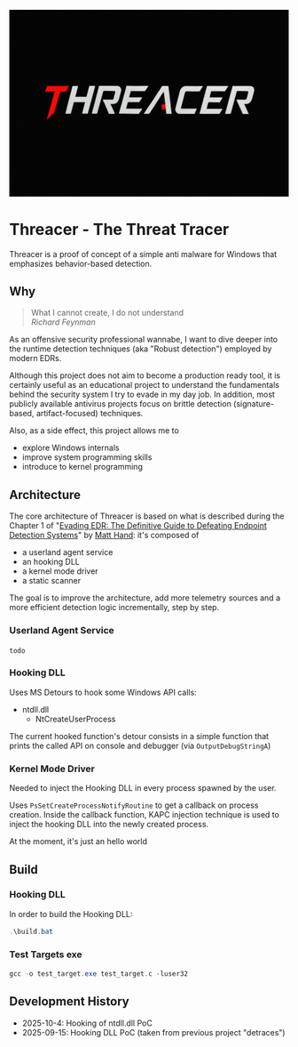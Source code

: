 ![logo-black](docs/images/logo_black.png)

# Threacer - The Threat Tracer
Threacer is a proof of concept of a simple anti malware for Windows that emphasizes behavior-based detection.

## Why
> What I cannot create, I do not understand<br>
> _Richard Feynman_

As an offensive security professional wannabe, I want to dive deeper into the runtime detection techniques (aka "Robust detection") employed by modern EDRs.

Although this project does not aim to become a production ready tool, it is certainly useful as an educational project to understand the fundamentals behind the security system I try to evade in my day job. In addition, most publicly available antivirus projects focus on brittle detection (signature-based, artifact-focused) techniques.

Also, as a side effect, this project allows me to 
- explore Windows internals
- improve system programming skills
- introduce to kernel programming

## Architecture
The core architecture of Threacer is based on what is described during the Chapter 1 of "[Evading EDR: The Definitive Guide to Defeating Endpoint Detection Systems](https://nostarch.com/evading-edr)" by [Matt Hand](https://www.linkedin.com/in/handm/): it's composed of
- a userland agent service
- an hooking DLL
- a kernel mode driver
- a static scanner

The goal is to improve the architecture, add more telemetry sources and a more efficient detection logic incrementally, step by step.

### Userland Agent Service
`todo`

### Hooking DLL
Uses MS Detours to hook some Windows API calls:
- ntdll.dll
    - NtCreateUserProcess


The current hooked function's detour consists in a simple function that prints the called API on console and debugger (via `OutputDebugStringA`)

### Kernel Mode Driver
Needed to inject the Hooking DLL in every process spawned by the user.

Uses `PsSetCreateProcessNotifyRoutine` to get a callback on process creation. Inside the callback function, KAPC injection technique is used to inject the hooking DLL into the newly created process.

At the moment, it's just an hello world

## Build
### Hooking DLL
In order to build the Hooking DLL:
```powershell
.\build.bat
```
### Test Targets exe
```powershell
gcc -o test_target.exe test_target.c -luser32
```


## Development History
- 2025-10-4: Hooking of ntdll.dll PoC
- 2025-09-15: Hooking DLL PoC (taken from previous project "detraces")